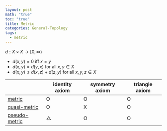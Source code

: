 ```yaml
---
layout: post
math: "true"
toc: "true"
title: Metric
categories: General-Topology
tags:
  - metric
---
```

${ d: X\times X \to [0,\infty) }$
- ${ d(x,y)=0 \mbox{ iff } x=y }$
- ${ d(x,y) = d(y,x) }$ for all ${ x,y \in X }$
- ${ d(x,y) \le d(x,z) + d(z,y) }$ for all ${ x,y,z \in X }$


|  | identity axiom | symmetry axiom | triangle axiom |
| ---- | ---- | ---- | ---- |
| [metric](https://paraconsistent.github.io/general-topology/2023/02/23/metric.html) | O | O | O |
| [quasi-metric](https://paraconsistent.github.io/general-topology/2024/02/23/Quasi-metric.html) | O | X | O |
| [pseudo-metric](https://paraconsistent.github.io/general-topology/2024/02/23/Pseudo-metric.html) | △ | O | O |

